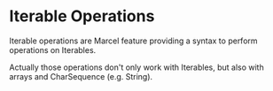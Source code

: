 # Iterable Operations

Iterable operations are Marcel feature providing a syntax to perform operations on Iterables.

Actually those operations don't only work with Iterables, but also with arrays and CharSequence (e.g. String).